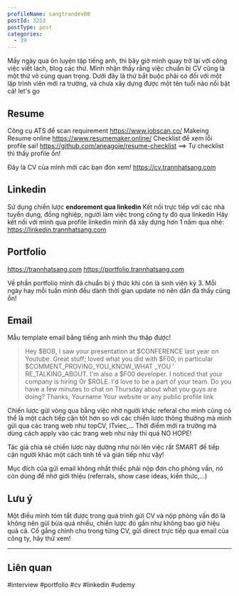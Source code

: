 ```yaml
---
profileName: sangtrandev00
postId: 3233
postType: post
categories:
  - 39
---
```

Mấy ngày qua ôn luyện tập tiếng anh, thì bây giờ mình quay trở lại với công việc viết lách, blog các thứ. Mình nhận thấy rằng việc chuẩn bị CV cũng là một thứ vô cùng quan trọng. Dưới đây là thứ bắt buộc phải có đối với một lập trình viên mới ra trường, và chưa xây dựng được một tên tuổi nào nổi bật cả! let's go
## Resume

Công cụ ATS để scan requirement
https://www.jobscan.co/
Makeing Resume online 
https://www.resumemaker.online/
Checklist để xem lỗi profile sai!
https://github.com/aneagoie/resume-checklist
==> Tự checklist thì thấy profile ổn!

Đây là CV của mình mời các bạn đón xem!
https://cv.trannhatsang.com

## Linkedin

Sử dụng chiến lược **endorement qua linkedin**
Kết nối trực tiếp với các nhà tuyển dụng, đồng nghiệp, người làm việc trong công ty đó qua linkedin
Hãy kết nối với mình qua profile linkedin mình đã xây dựng hơn 1 năm qua nhé:
https://linkedin.trannhatsang.com
## Portfolio
https://trannhatsang.com
https://portfolio.trannhatsang.com

Về phần portfolio mình đã chuẩn bị ý thức khi còn là sinh viên kỳ 3. Mỗi ngày hay mỗi tuần mình đều dành thời gian update nó nên dần đà thấy cũng ổn!
## Email

Mẫu template email bằng tiếng anh mình thu thập được!

> Hey $BOB,
I saw your presentation at $CONFERENCE last year on Youtube.
Great stuff; loved what you did with $F00, in particular
$COMMENT_PROVING_YOU_KNOW_WHAT _YOU ' RE_TALKING_ABOUT.
I'm also a $F00 developer. I noticed that your company is hiring
Or $ROLE. I'd love to be a part of your team. Do you have a
few minutes to chat on Thursday about what you guys are doing?
Thanks,
Yourname
Your website or any public profile link

Chiến lược gửi vòng qua bằng việc nhờ người khác referal cho mình cũng có thể là một cách tiếp cận tốt hơn so với các chiến lược thông thường mà mình gửi qua các trang web như topCV, ITviec,... Thời điểm mới ra trường mà dùng cách apply vào các trang web như này thì quá NO HOPE!

Tác giả chia sẻ chiến lược này dường như nói lên việc rất SMART để tiếp cận người khác một cách tinh tế và gián tiếp như vậy!

Mục đích của gửi email không nhất thiếc phải nộp đơn cho phỏng vấn, nó còn dùng để nhờ giới thiệu (referrals, show case ideas, kiến thức,...)


## Lưu ý

Một điều mình tóm tắt được trong quá trình gửi CV và nộp phỏng vấn đó là không nên gửi bừa quá nhiều, chiến lược đó gần như không bao giờ hiệu quả cả. Cố gắng chỉnh chu trong từng CV, gửi direct trực tiếp qua email của công ty, hãy thử xem!


---
## Liên quan



#interview #portfolio #cv #linkedin #udemy